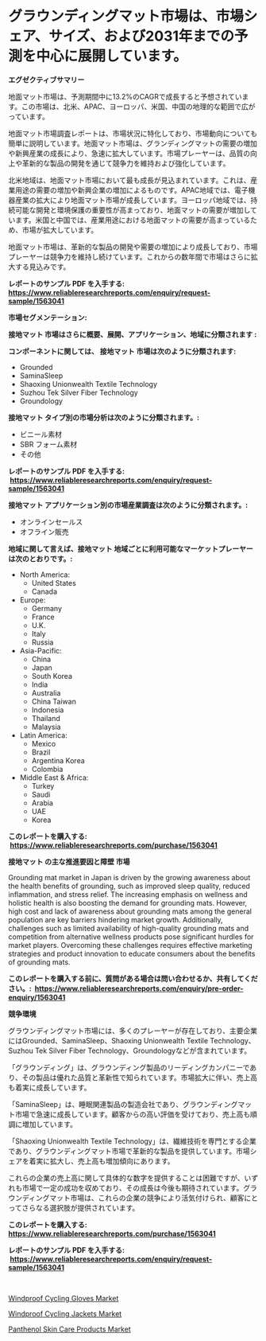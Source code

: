 <p><h1>グラウンディングマット市場は、市場シェア、サイズ、および2031年までの予測を中心に展開しています。</h1></p><p><strong>エグゼクティブサマリー</strong></p>
<p><p>地面マット市場は、予測期間中に13.2%のCAGRで成長すると予想されています。この市場は、北米、APAC、ヨーロッパ、米国、中国の地理的な範囲で広がっています。</p><p>地面マット市場調査レポートは、市場状況に特化しており、市場動向についても簡単に説明しています。地面マット市場は、グランディングマットの需要の増加や新興産業の成長により、急速に拡大しています。市場プレーヤーは、品質の向上や革新的な製品の開発を通じて競争力を維持および強化しています。</p><p>北米地域は、地面マット市場において最も成長が見込まれています。これは、産業用途の需要の増加や新興企業の増加によるものです。APAC地域では、電子機器産業の拡大により地面マット市場が成長しています。ヨーロッパ地域では、持続可能な開発と環境保護の重要性が高まっており、地面マットの需要が増加しています。米国と中国では、産業用途における地面マットの需要が高まっているため、市場が拡大しています。</p><p>地面マット市場は、革新的な製品の開発や需要の増加により成長しており、市場プレーヤーは競争力を維持し続けています。これからの数年間で市場はさらに拡大する見込みです。</p></p>
<p><strong>レポートのサンプル PDF を入手する: <a href="https://www.reliableresearchreports.com/enquiry/request-sample/1563041">https://www.reliableresearchreports.com/enquiry/request-sample/1563041</a></strong></p>
<p><strong>市場セグメンテーション:</strong></p>
<p><strong> 接地マット 市場はさらに概要、展開、アプリケーション、地域に分類されます :</strong></p>
<p><strong>コンポーネントに関しては、 接地マット 市場は次のように分類されます: &nbsp;</strong></p>
<p><ul><li>Grounded</li><li>SaminaSleep</li><li>Shaoxing Unionwealth Textile Technology</li><li>Suzhou Tek Silver Fiber Technology</li><li>Groundology</li></ul></p>
<p><strong> 接地マット タイプ別の市場分析は次のように分類されます。:</strong></p>
<p><ul><li>ビニール素材</li><li>SBR フォーム素材</li><li>その他</li></ul></p>
<p><strong>レポートのサンプル PDF を入手する: &nbsp;<a href="https://www.reliableresearchreports.com/enquiry/request-sample/1563041">https://www.reliableresearchreports.com/enquiry/request-sample/1563041</a></strong></p>
<p><strong> 接地マット アプリケーション別の市場産業調査は次のように分類されます。:</strong></p>
<p><ul><li>オンラインセールス</li><li>オフライン販売</li></ul></p>
<p><strong>地域に関して言えば、接地マット 地域ごとに利用可能なマーケットプレーヤーは次のとおりです。:</strong></p>
<p><ul>
    <li>
        North America:
        <ul>
            <li>United States</li>
            <li>Canada</li>
        </ul>
    </li>
    <li>
        Europe:
        <ul>
            <li>Germany</li>
            <li>France</li>
            <li>U.K.</li>
            <li>Italy</li>
            <li>Russia</li>
        </ul>
    </li>
    <li>
        Asia-Pacific:
        <ul>
            <li>China</li>
            <li>Japan</li>
            <li>South Korea</li>
            <li>India</li>
            <li>Australia</li>
            <li>China Taiwan</li>
            <li>Indonesia</li>
            <li>Thailand</li>
            <li>Malaysia</li>
        </ul>
    </li>
    <li>
        Latin America:
        <ul>
            <li>Mexico</li>
            <li>Brazil</li>
            <li>Argentina Korea</li>
            <li>Colombia</li>
        </ul>
    </li>
    <li>
        Middle East & Africa:
        <ul>
            <li>Turkey</li>
            <li>Saudi</li>
            <li>Arabia</li>
            <li>UAE</li>
            <li>Korea</li>
        </ul>
    </li>
    </ul></p>
<p><strong>このレポートを購入する: &nbsp;<a href="https://www.reliableresearchreports.com/purchase/1563041">https://www.reliableresearchreports.com/purchase/1563041</a></strong></p>
<p><strong>接地マット の主な推進要因と障壁 市場</strong></p>
<p><p>Grounding mat market in Japan is driven by the growing awareness about the health benefits of grounding, such as improved sleep quality, reduced inflammation, and stress relief. The increasing emphasis on wellness and holistic health is also boosting the demand for grounding mats. However, high cost and lack of awareness about grounding mats among the general population are key barriers hindering market growth. Additionally, challenges such as limited availability of high-quality grounding mats and competition from alternative wellness products pose significant hurdles for market players. Overcoming these challenges requires effective marketing strategies and product innovation to educate consumers about the benefits of grounding mats.</p></p>
<p><strong>このレポートを購入する前に、質問がある場合は問い合わせるか、共有してください。:&nbsp; <a href="https://www.reliableresearchreports.com/enquiry/pre-order-enquiry/1563041">https://www.reliableresearchreports.com/enquiry/pre-order-enquiry/1563041</a></strong></p>
<p><strong>競争環境</strong></p>
<p><p>グラウンディングマット市場には、多くのプレーヤーが存在しており、主要企業にはGrounded、SaminaSleep、Shaoxing Unionwealth Textile Technology、Suzhou Tek Silver Fiber Technology、Groundologyなどが含まれています。</p><p>「グラウンディング」は、グラウンディング製品のリーディングカンパニーであり、その製品は優れた品質と革新性で知られています。市場拡大に伴い、売上高も着実に成長しています。</p><p>「SaminaSleep」は、睡眠関連製品の製造会社であり、グラウンディングマット市場で急速に成長しています。顧客からの高い評価を受けており、売上高も順調に増加しています。</p><p>「Shaoxing Unionwealth Textile Technology」は、繊維技術を専門とする企業であり、グラウンディングマット市場で革新的な製品を提供しています。市場シェアを着実に拡大し、売上高も増加傾向にあります。</p><p>これらの企業の売上高に関して具体的な数字を提供することは困難ですが、いずれも市場で一定の成功を収めており、その成長は今後も期待されています。グラウンディングマット市場は、これらの企業の競争により活気付けられ、顧客にとってさらなる選択肢が提供されています。</p></p>
<p><strong>このレポートを購入する: &nbsp; <a href="https://www.reliableresearchreports.com/purchase/1563041">https://www.reliableresearchreports.com/purchase/1563041</a></strong></p>
<p><strong>レポートのサンプル PDF を入手する: &nbsp;<a href="https://www.reliableresearchreports.com/enquiry/request-sample/1563041">https://www.reliableresearchreports.com/enquiry/request-sample/1563041</a></strong><strong></strong></p>
<p>&nbsp;</p>
<p><p><a href="https://github.com/yemakinde/Market-Research-Report-List-1/blob/main/windproof-cycling-gloves-market.md">Windproof Cycling Gloves Market</a></p><p><a href="https://github.com/jsmusil/Market-Research-Report-List-2/blob/main/windproof-cycling-jackets-market.md">Windproof Cycling Jackets Market</a></p><p><a href="https://github.com/bmorecock/Market-Research-Report-List-2/blob/main/panthenol-skin-care-products-market.md">Panthenol Skin Care Products Market</a></p></p>